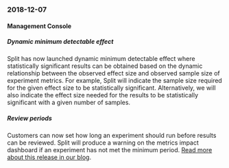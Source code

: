 ### 2018-12-07
#### Management Console
##### Dynamic minimum detectable effect
Split has now launched dynamic minimum detectable effect where statistically significant results can be obtained based on the dynamic relationship between the observed effect size and observed sample size of experiment metrics. For example, Split will indicate the sample size required for the given effect size to be statistically significant. Alternatively, we will also indicate the effect size needed for the results to be statistically significant with a given number of samples.
##### Review periods
Customers can now set how long an experiment should run before results can be reviewed. Split will produce a warning on the metrics impact dashboard if an experiment has not met the minimum period.
[Read more about this release in our blog](https://www.split.io/blog/helping-you-make-product-decisions-more-efficiently/).
